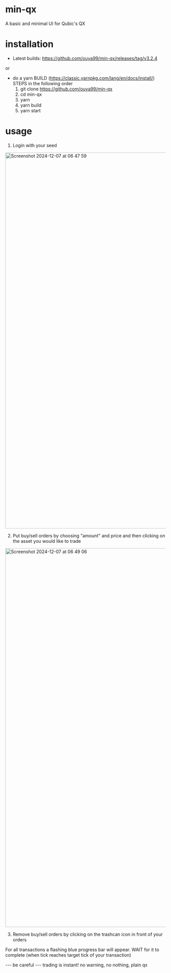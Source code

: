 # min-qx

A basic and minimal UI for Qubic's QX

# installation

- Latest builds: https://github.com/ouya99/min-qx/releases/tag/v3.2.4

or

- do a yarn BUILD (https://classic.yarnpkg.com/lang/en/docs/install/)
  STEPS in the following order
  1. git clone https://github.com/ouya99/min-qx
  2. cd min-qx
  3. yarn
  4. yarn build
  5. yarn start

# usage

1. Login with your seed

<img width="1179" alt="Screenshot 2024-12-07 at 06 47 59" src="https://github.com/user-attachments/assets/b968bb6c-22ce-432c-9af5-0a9a03515cc1">

2. Put buy/sell orders by choosing "amount" and price and then clicking on the asset you would like to trade

<img width="1188" alt="Screenshot 2024-12-07 at 06 49 06" src="https://github.com/user-attachments/assets/89384452-6be8-49a7-8ff1-a46ff2c9f03c">

3. Remove buy/sell orders by clicking on the trashcan icon in front of your orders

For all transactions a flashing blue progress bar will appear. WAIT for it to complete (when tick reaches target tick of your transaction)

--- be careful ---
trading is instant! no warning, no nothing, plain qx
